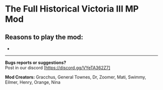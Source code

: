 # The Full Historical Victoria III MP Mod
 
## Reasons to play the mod:
-

---

**Bugs reports or suggestions?**<br/>
Post in our discord [https://discord.gg/VYeTA362Z7] 

**Mod Creators:** Gracchus, General Townes, Dr, Zoomer, Mati, Swimmy, Eilmer, Henry, Orange, Nina
